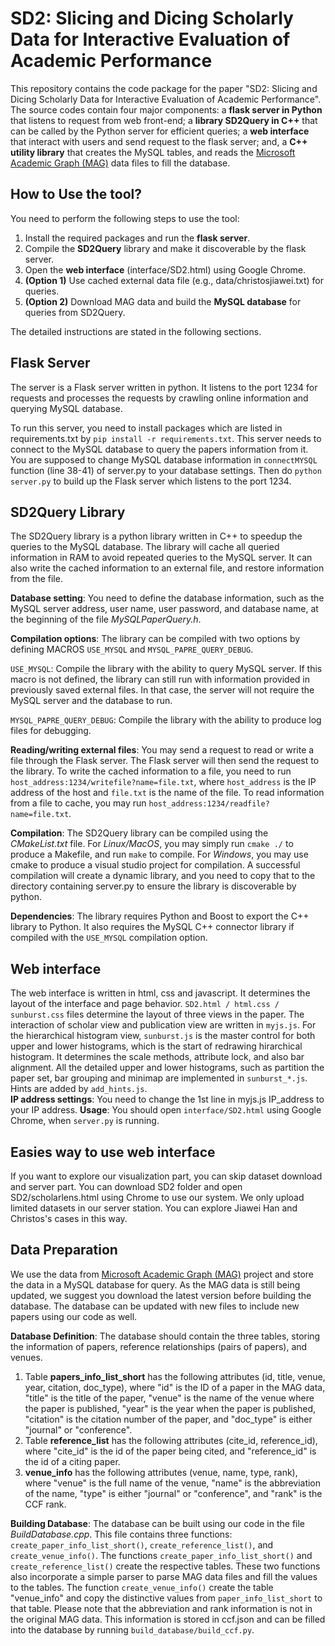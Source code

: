 # SD2: Slicing and Dicing Scholarly Data for Interactive Evaluation of Academic Performance

This repository contains the code package for the paper "SD2: Slicing and Dicing Scholarly Data for Interactive Evaluation of Academic Performance". The source codes contain four major components: a **flask server in Python** that listens to request from web front-end; a **library SD2Query in C++** that can be called by the Python server for efficient queries; a **web interface** that interact with users and send request to the flask server; and, a **C++ utility library** that creates the MySQL tables, and reads the [Microsoft Academic Graph (MAG)](https://www.microsoft.com/en-us/research/project/open-academic-graph/) data files to fill the database.

## How to Use the tool?
You need to perform the following steps to use the tool:  
1. Install the required packages and run the **flask server**.  
2. Compile the **SD2Query** library and make it discoverable by the flask server.  
3. Open the **web interface** (interface/SD2.html) using Google Chrome.  
4. **(Option 1)** Use cached external data file (e.g., data/christosjiawei.txt) for queries.  
5. **(Option 2)** Download MAG data and build the **MySQL database** for queries from SD2Query.  

The detailed instructions are stated in the following sections.

## Flask Server
The server is a Flask server written in python. It listens to the port 1234 for requests and processes the requests by crawling online information and querying MySQL database.

To run this server, you need to install packages which are listed in requirements.txt by ``pip install -r requirements.txt``. This server needs to connect to the MySQL database to query the papers information from it. You are supposed to change MySQL database information in ``connectMYSQL`` function (line 38-41) of server.py to your database settings. Then do ``python server.py`` to build up the Flask server which listens to the port 1234.

## SD2Query Library
The SD2Query library is a python library written in C++ to speedup the queries to the MySQL database. The library will cache all queried information in RAM to avoid repeated queries to the MySQL server. It can also write the cached information to an external file, and restore information from the file.

**Database setting**: You need to define the database information, such as the MySQL server address, user name, user password, and database name, at the beginning of the file *MySQLPaperQuery.h*.

**Compilation options**: The library can be compiled with two options by defining MACROS ``USE_MYSQL`` and ``MYSQL_PAPRE_QUERY_DEBUG``.

``USE_MYSQL``: Compile the library with the ability to query MySQL server. If this macro is not defined, the library can still run with information provided in previously saved external files. In that case, the server will not require the MySQL server and the database to run.

``MYSQL_PAPRE_QUERY_DEBUG``: Compile the library with the ability to produce log files for debugging.

**Reading/writing external files**: You may send a request to read or write a file through the Flask server. The Flask server will then send the request to the library. To write the cached information to a file, you need to run ``host_address:1234/writefile?name=file.txt``, where ``host_address`` is the IP address of the host and ``file.txt`` is the name of the file. To read information from a file to cache, you may run ``host_address:1234/readfile?name=file.txt``.

**Compilation**: The SD2Query library can be compiled using the *CMakeList.txt* file. For *Linux/MacOS*, you may simply run ``cmake ./`` to produce a Makefile, and run ``make`` to compile. For *Windows*, you may use cmake to produce a visual studio project for compilation. A successful compilation will create a dynamic library, and you need to copy that to the directory containing server.py to ensure the library is discoverable by python.

**Dependencies**: The library requires Python and Boost to export the C++ library to Python. It also requires the MySQL C++ connector library if compiled with the ``USE_MYSQL`` compilation option.  

## Web interface
The web interface is written in html, css and javascript. It determines the layout of the interface and page behavior. ``SD2.html / html.css / sunburst.css`` files determine the layout of three views in the paper. The interaction of scholar view and publication view are written in ``myjs.js``. For the hierarchical histogram view, ``sunburst.js`` is the master control for both upper and lower histograms, which is the start of redrawing hirarchical histogram. It determines the scale methods, attribute lock, and also bar alignment. All the detailed upper and lower histograms, such as partition the paper set, bar grouping and minimap are implemented in ``sunburst_*.js``. Hints are added by ``add_hints.js``.   
**IP address settings**: You need to change the 1st line in myjs.js IP_address to your IP address. 
**Usage**: You should open ``interface/SD2.html`` using Google Chrome, when ``server.py`` is running.

<!-- **Introduction of the interface files**:  
- scholarlens.html / html.css / sunburst.css: Design website layout  
- js
  
  myjs.js: Control scholar view, publication view. Also entry for hierarchical histogram view
  
  sunburst.js: Control hierarchical histogram view 
  
  sunburst_up.js: Draw upper histogram
  
  sunburst_up_second.js: Control attributes to partition the upper paper set 
  
  sunburst_down.js: Draw lower histogram
  
  sunburst_down_second.js: Control attributes to partition the lower paper set 
  
  sunburst_drag_logo.js: Switch attributes position
  
  sunburst_group_histogram.js: Control bar grouping
  
  add_hints.js: Add hints
  
  d3v4.js: d3 library
  
  sunburst_drag.js(obsolete): Was used to drag bars in the hierarchical histograms  -->

## Easies way to use web interface
If you want to explore our visualization part, you can skip dataset download and server part. You can download SD2 folder and open SD2/scholarlens.html using Chrome to use our system. We only upload limited datasets in our server station. You can explore Jiawei Han and Christos's cases in this way.

## Data Preparation
We use the data from [Microsoft Academic Graph (MAG)](https://www.microsoft.com/en-us/research/project/open-academic-graph/) project and store the data in a MySQL database for query. As the MAG data is still being updated, we suggest you download the latest version before building the database. The database can be updated with new files to include new papers using our code as well. 

**Database Definition**: The database should contain the three tables, storing the information of papers, reference relationships (pairs of papers), and venues.  
1. Table **papers_info_list_short** has the following attributes (id, title, venue, year, citation, doc_type), where "id" is the ID of a paper in the MAG data, "title" is the title of the paper, "venue" is the name of the venue where the paper is published, "year" is the year when the paper is published, "citation" is the citation number of the paper, and "doc_type" is either "journal" or "conference".  
2. Table **reference_list** has the following attributes (cite_id, reference_id), where "cite_id" is the id of the paper being cited, and "reference_id" is the id of a citing paper.  
3. **venue_info** has the following attributes (venue, name, type, rank), where "venue" is the full name of the venue, "name" is the abbreviation of the name, "type" is either "journal" or "conference", and "rank" is the CCF rank.  

**Building Database**: The database can be built using our code in the file *BuildDatabase.cpp*. This file contains three functions: `create_paper_info_list_short()`, `create_reference_list()`, and `create_venue_info()`. The functions `create_paper_info_list_short()` and `create_reference_list()` create the respective tables. These two functions also incorporate a simple parser to parse MAG data files and fill the values to the tables. The function `create_venue_info()` create the table "venue_info" and copy the distinctive values from ``paper_info_list_short`` to that table. Please note that the abbreviation and rank information is not in the original MAG data. This information is stored in ccf.json and can be filled into the database by running ``build_database/build_ccf.py``. 

